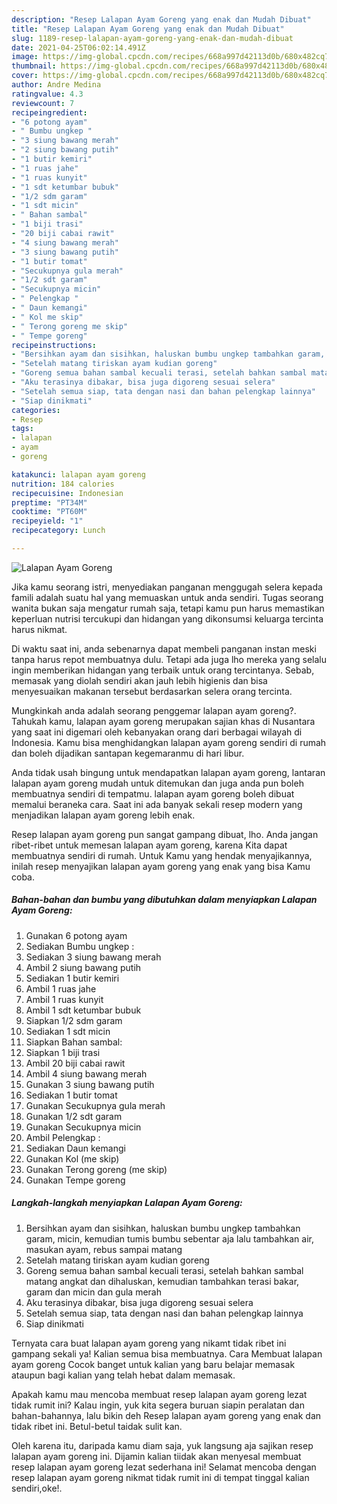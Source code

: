 ```yaml
---
description: "Resep Lalapan Ayam Goreng yang enak dan Mudah Dibuat"
title: "Resep Lalapan Ayam Goreng yang enak dan Mudah Dibuat"
slug: 1189-resep-lalapan-ayam-goreng-yang-enak-dan-mudah-dibuat
date: 2021-04-25T06:02:14.491Z
image: https://img-global.cpcdn.com/recipes/668a997d42113d0b/680x482cq70/lalapan-ayam-goreng-foto-resep-utama.jpg
thumbnail: https://img-global.cpcdn.com/recipes/668a997d42113d0b/680x482cq70/lalapan-ayam-goreng-foto-resep-utama.jpg
cover: https://img-global.cpcdn.com/recipes/668a997d42113d0b/680x482cq70/lalapan-ayam-goreng-foto-resep-utama.jpg
author: Andre Medina
ratingvalue: 4.3
reviewcount: 7
recipeingredient:
- "6 potong ayam"
- " Bumbu ungkep "
- "3 siung bawang merah"
- "2 siung bawang putih"
- "1 butir kemiri"
- "1 ruas jahe"
- "1 ruas kunyit"
- "1 sdt ketumbar bubuk"
- "1/2 sdm garam"
- "1 sdt micin"
- " Bahan sambal"
- "1 biji trasi"
- "20 biji cabai rawit"
- "4 siung bawang merah"
- "3 siung bawang putih"
- "1 butir tomat"
- "Secukupnya gula merah"
- "1/2 sdt garam"
- "Secukupnya micin"
- " Pelengkap "
- " Daun kemangi"
- " Kol me skip"
- " Terong goreng me skip"
- " Tempe goreng"
recipeinstructions:
- "Bersihkan ayam dan sisihkan, haluskan bumbu ungkep tambahkan garam, micin, kemudian tumis bumbu sebentar aja lalu tambahkan air, masukan ayam, rebus sampai matang"
- "Setelah matang tiriskan ayam kudian goreng"
- "Goreng semua bahan sambal kecuali terasi, setelah bahkan sambal matang angkat dan dihaluskan, kemudian tambahkan terasi bakar, garam dan micin dan gula merah"
- "Aku terasinya dibakar, bisa juga digoreng sesuai selera"
- "Setelah semua siap, tata dengan nasi dan bahan pelengkap lainnya"
- "Siap dinikmati"
categories:
- Resep
tags:
- lalapan
- ayam
- goreng

katakunci: lalapan ayam goreng 
nutrition: 184 calories
recipecuisine: Indonesian
preptime: "PT34M"
cooktime: "PT60M"
recipeyield: "1"
recipecategory: Lunch

---
```



![Lalapan Ayam Goreng](https://img-global.cpcdn.com/recipes/668a997d42113d0b/680x482cq70/lalapan-ayam-goreng-foto-resep-utama.jpg)

Jika kamu seorang istri, menyediakan panganan menggugah selera kepada famili adalah suatu hal yang memuaskan untuk anda sendiri. Tugas seorang  wanita bukan saja mengatur rumah saja, tetapi kamu pun harus memastikan keperluan nutrisi tercukupi dan hidangan yang dikonsumsi keluarga tercinta harus nikmat.

Di waktu  saat ini, anda sebenarnya dapat membeli panganan instan meski tanpa harus repot membuatnya dulu. Tetapi ada juga lho mereka yang selalu ingin memberikan hidangan yang terbaik untuk orang tercintanya. Sebab, memasak yang diolah sendiri akan jauh lebih higienis dan bisa menyesuaikan makanan tersebut berdasarkan selera orang tercinta. 



Mungkinkah anda adalah seorang penggemar lalapan ayam goreng?. Tahukah kamu, lalapan ayam goreng merupakan sajian khas di Nusantara yang saat ini digemari oleh kebanyakan orang dari berbagai wilayah di Indonesia. Kamu bisa menghidangkan lalapan ayam goreng sendiri di rumah dan boleh dijadikan santapan kegemaranmu di hari libur.

Anda tidak usah bingung untuk mendapatkan lalapan ayam goreng, lantaran lalapan ayam goreng mudah untuk ditemukan dan juga anda pun boleh membuatnya sendiri di tempatmu. lalapan ayam goreng boleh dibuat memalui beraneka cara. Saat ini ada banyak sekali resep modern yang menjadikan lalapan ayam goreng lebih enak.

Resep lalapan ayam goreng pun sangat gampang dibuat, lho. Anda jangan ribet-ribet untuk memesan lalapan ayam goreng, karena Kita dapat membuatnya sendiri di rumah. Untuk Kamu yang hendak menyajikannya, inilah resep menyajikan lalapan ayam goreng yang enak yang bisa Kamu coba.

<!--inarticleads1-->

##### Bahan-bahan dan bumbu yang dibutuhkan dalam menyiapkan Lalapan Ayam Goreng:

1. Gunakan 6 potong ayam
1. Sediakan  Bumbu ungkep :
1. Sediakan 3 siung bawang merah
1. Ambil 2 siung bawang putih
1. Sediakan 1 butir kemiri
1. Ambil 1 ruas jahe
1. Ambil 1 ruas kunyit
1. Ambil 1 sdt ketumbar bubuk
1. Siapkan 1/2 sdm garam
1. Sediakan 1 sdt micin
1. Siapkan  Bahan sambal:
1. Siapkan 1 biji trasi
1. Ambil 20 biji cabai rawit
1. Ambil 4 siung bawang merah
1. Gunakan 3 siung bawang putih
1. Sediakan 1 butir tomat
1. Gunakan Secukupnya gula merah
1. Gunakan 1/2 sdt garam
1. Gunakan Secukupnya micin
1. Ambil  Pelengkap :
1. Sediakan  Daun kemangi
1. Gunakan  Kol (me skip)
1. Gunakan  Terong goreng (me skip)
1. Gunakan  Tempe goreng




<!--inarticleads2-->

##### Langkah-langkah menyiapkan Lalapan Ayam Goreng:

1. Bersihkan ayam dan sisihkan, haluskan bumbu ungkep tambahkan garam, micin, kemudian tumis bumbu sebentar aja lalu tambahkan air, masukan ayam, rebus sampai matang
1. Setelah matang tiriskan ayam kudian goreng
1. Goreng semua bahan sambal kecuali terasi, setelah bahkan sambal matang angkat dan dihaluskan, kemudian tambahkan terasi bakar, garam dan micin dan gula merah
1. Aku terasinya dibakar, bisa juga digoreng sesuai selera
1. Setelah semua siap, tata dengan nasi dan bahan pelengkap lainnya
1. Siap dinikmati




Ternyata cara buat lalapan ayam goreng yang nikamt tidak ribet ini gampang sekali ya! Kalian semua bisa membuatnya. Cara Membuat lalapan ayam goreng Cocok banget untuk kalian yang baru belajar memasak ataupun bagi kalian yang telah hebat dalam memasak.

Apakah kamu mau mencoba membuat resep lalapan ayam goreng lezat tidak rumit ini? Kalau ingin, yuk kita segera buruan siapin peralatan dan bahan-bahannya, lalu bikin deh Resep lalapan ayam goreng yang enak dan tidak ribet ini. Betul-betul taidak sulit kan. 

Oleh karena itu, daripada kamu diam saja, yuk langsung aja sajikan resep lalapan ayam goreng ini. Dijamin kalian tiidak akan menyesal membuat resep lalapan ayam goreng lezat sederhana ini! Selamat mencoba dengan resep lalapan ayam goreng nikmat tidak rumit ini di tempat tinggal kalian sendiri,oke!.

